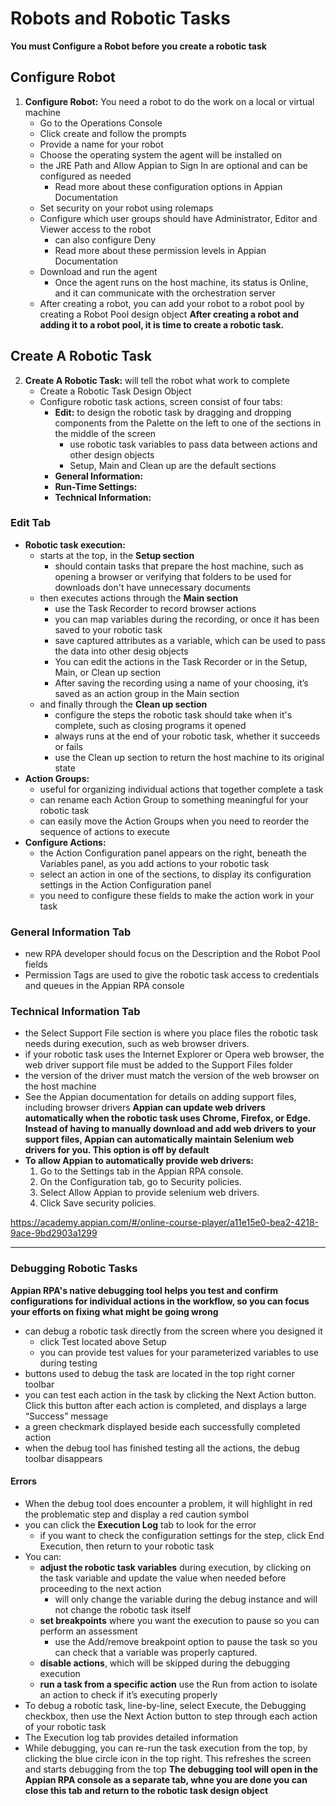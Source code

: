 # Robots and Robotic Tasks
**You must Configure a Robot before you create a robotic task**


## Configure Robot
1. **Configure Robot:** You need a robot to do the work on a local or virtual machine
    - Go to the Operations Console
    - Click create and follow the prompts
    - Provide a name for your robot
    - Choose the operating system the agent will be installed on 
    - the JRE Path and Allow Appian to Sign In are optional and can be configured as needed
        - Read more about these configuration options in Appian Documentation
    - Set security on your robot using rolemaps
    - Configure which user groups should have Administrator, Editor and Viewer access to the robot
        - can also configure Deny
        - Read more about these permission levels in Appian Documentation
    - Download and run the agent
        - Once the agent runs on the host machine, its status is Online, and it can communicate with the orchestration server
    - After creating a robot, you can add your robot to a robot pool by creating a Robot Pool design object
**After creating a robot and adding it to a robot pool, it is time to create a robotic task.**

## Create A Robotic Task
2. **Create A Robotic Task:** will tell the robot what work to complete
    - Create a Robotic Task Design Object
    - Configure robotic task actions, screen consist of four tabs: 
        - **Edit:** to design the robotic task by dragging and dropping components from the Palette on the left to one of the sections in the middle of the screen
            - use robotic task variables to pass data between actions and other design objects
            - Setup, Main and Clean up are the default sections
        - **General Information:**
        - **Run-Time Settings:**
        - **Technical Information:**

### Edit Tab
- **Robotic task execution:**
    - starts at the top, in the **Setup section**
        - should contain tasks that prepare the host machine, such as opening a browser or verifying that folders to be used for downloads don't have unnecessary documents
    - then executes actions through the **Main section**
        - use the Task Recorder to record browser actions
        - you can map variables during the recording, or once it has been saved to your robotic task
        - save captured attributes as a variable, which can be used to pass the data into other desig objects
        - You can edit the actions in the Task Recorder or in the Setup, Main, or Clean up section
        - After saving the recording using a name of your choosing, it’s saved as an action group in the Main section
    - and finally through the **Clean up section**
        - configure the steps the robotic task should take when it's complete, such as closing programs it opened
        - always runs at the end of your robotic task, whether it succeeds or fails
        - use the Clean up section to return the host machine to its original state
- **Action Groups:**
    - useful for organizing individual actions that together complete a task
    - can rename each Action Group to something meaningful for your robotic task
    - can easily move the Action Groups when you need to reorder the sequence of actions to execute
- **Configure Actions:**
    - the Action Configuration panel appears on the right, beneath the Variables panel, as you add actions to your robotic task
    - select an action in one of the sections, to display its configuration settings in the Action Configuration panel
    - you need to configure these fields to make the action work in your task

### General Information Tab
- new RPA developer should focus on the Description and the Robot Pool fields
- Permission Tags are used to give the robotic task access to credentials and queues in the Appian RPA console

### Technical Information Tab
- the Select Support File section is where you place files the robotic task needs during execution, such as web browser drivers.
- if your robotic task uses the Internet Explorer or Opera web browser, the web driver support file must be added to the Support Files folder
- the version of the driver must match the version of the web browser on the host machine
- See the Appian documentation for details on adding support files, including browser drivers
**Appian can update web drivers automatically when the robotic task uses Chrome, Firefox, or Edge. Instead of having to manually download and add web drivers to your support files, Appian can automatically maintain Selenium web drivers for you. This option is off by default**
- **To allow Appian to automatically provide web drivers:**
    1. Go to the Settings tab in the Appian RPA console.
    2. On the Configuration tab, go to Security policies.
    3. Select Allow Appian to provide selenium web drivers.
    4. Click Save security policies.


https://academy.appian.com/#/online-course-player/a11e15e0-bea2-4218-9ace-9bd2903a1299


---

### Debugging Robotic Tasks
**Appian RPA's native debugging tool helps you test and confirm configurations for individual actions in the workflow, so you can focus your efforts on fixing what might be going wrong**
- can debug a robotic task directly from the screen where you designed it
     - click Test located above Setup
     - you can provide test values for your parameterized variables to use during testing 
- buttons used to debug the task are located in the top right corner toolbar
- you can test each action in the task by clicking the Next Action button. Click this button after each action is completed, and displays a large “Success” message 
- a green checkmark displayed beside each successfully completed action
- when the debug tool has finished testing all the actions, the debug toolbar disappears

#### Errors
- When the debug tool does encounter a problem, it will highlight in red the problematic step and display a red caution symbol
- you can click the **Execution Log** tab to look for the error
    -  if you want to check the configuration settings for the step, click End Execution, then return to your robotic task
- You can:
    - **adjust the robotic task variables** during execution, by clicking on the task variable and update the value when needed before proceeding to the next action
        - will only change the variable during the debug instance and will not change the robotic task itself
    - **set breakpoints** where you want the execution to pause so you can perform an assessment
        - use the Add/remove breakpoint option to pause the task so you can check that a variable was properly captured.
    - **disable actions**, which will be skipped during the debugging execution
    - **run a task from a specific action** use the Run from action to isolate an action to check if it’s executing properly
- To debug a robotic task, line-by-line, select Execute, the Debugging checkbox, then use the Next Action button to step through each action of your robotic task
- The Execution log tab provides detailed information
- While debugging, you can re-run the task execution from the top, by clicking the blue circle icon in the top right. This refreshes the screen and starts debugging from the top
**The debugging tool will open in the Appian RPA console as a separate tab, whne you are done you can close this tab and return to the robotic task design object**